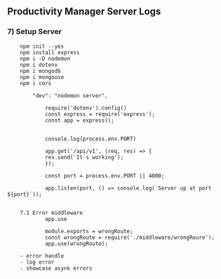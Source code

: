 ## Productivity Manager Server Logs


    

### 7) Setup Server

        npm init --yes
        npm install express
        npm i -D nodemon
        npm i dotenv
        npm i mongodb
        npm i mongoose
        npm i cors

            "dev": "nodemon server",

                require('dotenv').config()
                const express = require('express');
                const app = express();


                console.log(process.env.PORT)

                app.get('/api/v1', (req, res) => {
                res.send('It`s working');
                });

                const port = process.env.PORT || 4000;

                app.listen(port, () => console.log(`Server up at port ${port}`));


        7.1 Error middleware
                app.use
                
                module.exports = wrongRoute;
                const wrongRoute = require('./middleware/wrongRoure');
                app.use(wrongRoute);

        - error handle 
        - log error
        - showcase asynk errors